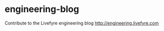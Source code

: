 engineering-blog
================

Contribute to the Livefyre engineering blog http://engineering.livefyre.com

